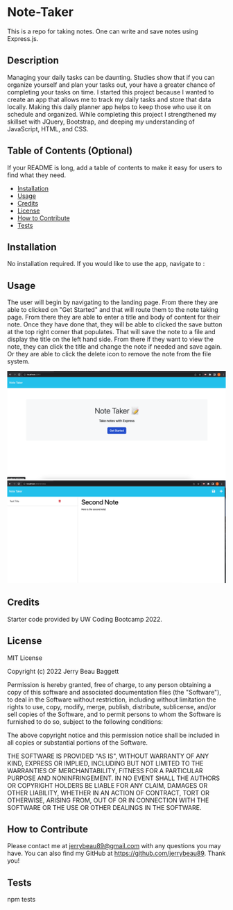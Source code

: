 # Note-Taker
This is a repo for taking notes. One can write and save notes using Express.js.

## Description

Managing your daily tasks can be daunting. Studies show that if you can organize yourself and plan your tasks out, your have a greater chance of completing your tasks on time. I started this project because I wanted to create an app that allows me to track my daily tasks and store that data locally. Making this daily planner app helps to keep those who use it on schedule and organized. While completing this project I strengthened my skillset with JQuery, Bootstrap, and deeping my understanding of JavaScript, HTML, and CSS. 

## Table of Contents (Optional)

If your README is long, add a table of contents to make it easy for users to find what they need.

- [Installation](#installation)
- [Usage](#usage)
- [Credits](#credits)
- [License](#license)
- [How to Contribute](#how-to-contribute)
- [Tests](#tests)

## Installation

No installation required. If you would like to use the app, navigate to : 

## Usage

The user will begin by navigating to the landing page. From there they are able to clicked on "Get Started" and that will route them to the note taking page. From there they are able to enter a title and body of content for their note. Once they have done that, they will be able to clicked the save button at the top right corner that populates. That will save the note to a file and display the title on the left hand side. From there if they want to view the note, they can click the title and change the note if needed and save again. Or they are able to click the delete icon to remove the note from the file system. 

![alt text](/public/assets/images/landingPage.png)
![alt text](/public/assets/images/notesPage.png)

## Credits

Starter code provided by UW Coding Bootcamp 2022. 

## License

MIT License

Copyright (c) 2022 Jerry Beau Baggett

Permission is hereby granted, free of charge, to any person obtaining a copy of this software and associated documentation files (the "Software"), to deal in the Software without restriction, including without limitation the rights to use, copy, modify, merge, publish, distribute, sublicense, and/or sell copies of the Software, and to permit persons to whom the Software is furnished to do so, subject to the following conditions:

The above copyright notice and this permission notice shall be included in all copies or substantial portions of the Software.

THE SOFTWARE IS PROVIDED "AS IS", WITHOUT WARRANTY OF ANY KIND, EXPRESS OR IMPLIED, INCLUDING BUT NOT LIMITED TO THE WARRANTIES OF MERCHANTABILITY, FITNESS FOR A PARTICULAR PURPOSE AND NONINFRINGEMENT. IN NO EVENT SHALL THE AUTHORS OR COPYRIGHT HOLDERS BE LIABLE FOR ANY CLAIM, DAMAGES OR OTHER LIABILITY, WHETHER IN AN ACTION OF CONTRACT, TORT OR OTHERWISE, ARISING FROM, OUT OF OR IN CONNECTION WITH THE SOFTWARE OR THE USE OR OTHER DEALINGS IN THE SOFTWARE.


## How to Contribute

Please contact me at jerrybeau89@gmail.com with any questions you may have. You can also find my GitHub at https://github.com/jerrybeau89. Thank you! 
## Tests

npm tests